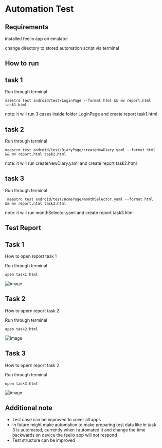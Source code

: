 <h1 align="left">Automation Test</h1>

## Requirements
   installed feelio app on emulator
   
   change directory to stored automation script via terminal
## How to run

   ## task 1
  Run through terminal
  
    maestro test android/test/LoginPage --format html && mv report.html task1.html

note: it will run 3 cases inside folder LoginPage and create report task1.html

  ## task 2
  Run through terminal
  
    maestro test android/test/DiaryPage/createNewDiary.yaml --format html && mv report.html task2.html
note: it will run createNewDiary.yaml and create report task2.html

  ## task 3
  Run through terminal
  
     maestro test android/test/HomePage/monthSelector.yaml --format html && mv report.html task3.html
note: it will run monthSelector.yaml and create report task3.html

## Test Report

  ## Task 1
  How to open report task 1

  Run through terminal
  
    open task1.html

  ![image](https://github.com/user-attachments/assets/1ddca14b-6f39-46f6-a429-7011ab755cc8)

 ## Task 2
 How to opern report task 2

 Run through terminal

    open task2.html

  ![image](https://github.com/user-attachments/assets/33f14745-b80f-4257-86a8-a6c055488df8)


 ## Task 3
 How to opern report task 2

 Run through terminal

    open task3.html  

![image](https://github.com/user-attachments/assets/24475953-21a6-48bb-abae-a64ba01f0856)




## Additional note

- Test case can be improved to cover all apps
- In future might make automation to make preparing test data like in task 3 is automated, currently when i automated it and change the time backwards on device the feelio app will not respond
- Test structure can be improved
